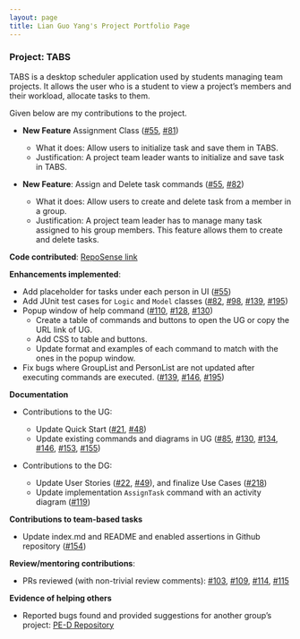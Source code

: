 ```yaml
---
layout: page
title: Lian Guo Yang's Project Portfolio Page
---
```


### Project: TABS

TABS is a desktop scheduler application used by students managing team projects.
It allows the user who is a student to view a project’s members and their workload, allocate tasks to them.

Given below are my contributions to the project.

- **New Feature** Assignment Class ([#55](https://github.com/AY2223S1-CS2103T-W10-1/tp/pull/55),
[#81](https://github.com/AY2223S1-CS2103T-W10-1/tp/pull/81))
  - What it does: Allow users to initialize task and save them in TABS.
  - Justification: A project team leader wants to initialize and save task in TABS.

- **New Feature**: Assign and Delete task commands ([#55](https://github.com/AY2223S1-CS2103T-W10-1/tp/pull/55),
[#82](https://github.com/AY2223S1-CS2103T-W10-1/tp/pull/82))
  - What it does: Allow users to create and delete task from a member in a group.
  - Justification: A project team leader has to manage many task assigned to his group members. This feature allows them to create and delete tasks.


**Code contributed**: [RepoSense link](https://nus-cs2103-ay2223s1.github.io/tp-dashboard/?search=lianguoyang&breakdown=true&sort=groupTitle&sortWithin=title&since=2022-09-16&timeframe=commit&mergegroup=&groupSelect=groupByRepos&checkedFileTypes=docs~functional-code~test-code~other)


**Enhancements implemented**:
  - Add placeholder for tasks under each person in UI ([#55](https://github.com/AY2223S1-CS2103T-W10-1/tp/pull/55))
  - Add JUnit test cases for `Logic` and `Model` classes ([#82](https://github.com/AY2223S1-CS2103T-W10-1/tp/pull/82),
[#98](https://github.com/AY2223S1-CS2103T-W10-1/tp/pull/98),
[#139](https://github.com/AY2223S1-CS2103T-W10-1/tp/pull/139),
[#195](https://github.com/AY2223S1-CS2103T-W10-1/tp/pull/195))
  - Popup window of help command ([#110](https://github.com/AY2223S1-CS2103T-W10-1/tp/pull/110),
[#128](https://github.com/AY2223S1-CS2103T-W10-1/tp/pull/128),
[#130](https://github.com/AY2223S1-CS2103T-W10-1/tp/pull/130))
      - Create a table of commands and buttons to open the UG or copy the URL link of UG.
      - Add CSS to table and buttons.
      - Update format and examples of each command to match with the ones in the popup window.
  - Fix bugs where GroupList and PersonList are not updated after executing commands are executed.
([#139](https://github.com/AY2223S1-CS2103T-W10-1/tp/pull/139),
[#146](https://github.com/AY2223S1-CS2103T-W10-1/tp/pull/146),
[#195](https://github.com/AY2223S1-CS2103T-W10-1/tp/pull/195))


**Documentation**
- Contributions to the UG:
  - Update Quick Start ([#21](https://github.com/AY2223S1-CS2103T-W10-1/tp/pull/21),
  [#48](https://github.com/AY2223S1-CS2103T-W10-1/tp/pull/48))
  - Update existing commands and diagrams in UG ([#85](https://github.com/AY2223S1-CS2103T-W10-1/tp/pull/85),
[#130](https://github.com/AY2223S1-CS2103T-W10-1/tp/pull/130),
[#134](https://github.com/AY2223S1-CS2103T-W10-1/tp/pull/134),
[#146](https://github.com/AY2223S1-CS2103T-W10-1/tp/pull/146),
[#153](https://github.com/AY2223S1-CS2103T-W10-1/tp/pull/153),
[#155](https://github.com/AY2223S1-CS2103T-W10-1/tp/pull/155))


- Contributions to the DG:
  - Update User Stories ([#22](https://github.com/AY2223S1-CS2103T-W10-1/tp/pull/22), [#49](https://github.com/AY2223S1-CS2103T-W10-1/tp/pull/49)),
and finalize Use Cases ([#218](https://github.com/AY2223S1-CS2103T-W10-1/tp/pull/218))
  - Update implementation `AssignTask` command with an activity diagram ([#119](https://github.com/AY2223S1-CS2103T-W10-1/tp/pull/119))


**Contributions to team-based tasks**
  - Update index.md and README and enabled assertions in Github repository ([#154](https://github.com/AY2223S1-CS2103T-W10-1/tp/pull/154))


**Review/mentoring contributions**:
- PRs reviewed (with non-trivial review comments):
[#103](https://github.com/AY2223S1-CS2103T-W10-1/tp/pull/103),
[#109](https://github.com/AY2223S1-CS2103T-W10-1/tp/pull/109),
[#114](https://github.com/AY2223S1-CS2103T-W10-1/tp/pull/114),
[#115](https://github.com/AY2223S1-CS2103T-W10-1/tp/pull/115)


**Evidence of helping others**
- Reported bugs found and provided suggestions for another group’s project: [PE-D Repository](https://github.com/LianGuoYang/ped)

